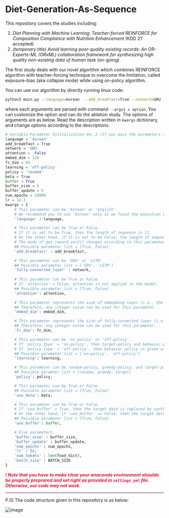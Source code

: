 # Diet-Generation-As-Sequence
This repository covers the studies including:
1. *Diet Planning with Machine Learning: Teacher-forced REINFORCE for Composition Compliance with Nutrition Enhancement* (KDD 21' accepted)
2. *(temporary title) Avoid learning poor-quality existing records: An OR-Experts-ML (ORxML) collaboration framework for synthesizing high quality non-existing data of human task* (on-going)

The first study deals with our novel algortihm which combines REINFORCE algorithm with teacher-forcing technique to overcome the limitation, called exposure-bias (aka collapse mode) while using on-policy algorithm.

You can use our algorithm by directly running linux code:

```bash
python3 main.py --language=korean  --add_breakfast=True --network=GRU --attention=False --embed_dim=128 --fc_dim=64 --learning=off-policy --policy=target --beta=True --buffer=True --buffer_size=30 --buffer_update=10 --num_epochs=20000 --lr=1e-3
```
where each arguments are parsed with command ```--args1 = option```. You can customize the option and can do the ablation study. The options of arguments are as below. Read the description written in ```kwargs``` dictionary, and change options according to the descriptions. 

```python
# Variable Parameter Initialization Ver.2 (If you pass the paremeters at Jupyter interactive level.)
language = 'korean'
add_breakfast = True
network = 'GRU' 
attention =  False 
embed_dim = 128
fc_dim = 64
learning = 'off-policy'
policy = 'random'
beta = True
buffer = True
buffer_size = 5
buffer_update = 5
num_epochs = 10000
lr = 1e-3
kwargs = {
    # This parameter can be 'korean' or 'english'.
    # We recommend you to use 'korean' only as we found the execution unstable when to use 'english'.
    'language' : language,

    # This parameter can be True or False.
    # If it is set to be True, then the length of sequence is 21.
    # On the other hand, if it is set to be False, the length of sequence is 16.
    # The mode of get_reward_ver2() changes according to this parameter as well.
    ## Possible parameter list = [True, False]
    'add_breakfast' : add_breakfast,

    # This parameter can be 'GRU' or 'LSTM'.
    ## Possible parameter list = ['GRU', 'LSTM']
    'fully-connected_layer' : network, 
    
    # This parameter can be True or False. 
    # If 'attention' = False, attention is not applied in the model.
    ## Possible parameter list = [True, False]
    'attention': attention, 

    # This parameter represents the size of embedding layer (i.e., the number of neurons in the embedding layer).
    ## Therefore, any integer value can be used for this parameter.
    'embed_dim': embed_dim,

    # This parameter represents the size of fully-connected layer (i.e., the number of neurons in the fully-connected layer).
    ## Therefore, any integer value can be used for this parameter.
    'fc_dim': fc_dim,

    # This parameter can be 'on-policy' or 'off-policy'. 
    # If 'policy_tpye' = 'on-policy', then target-policy and behavior policy is same (i.e., REINFORCE algorithm is run), which means actions are sampled according to target-policy distribution.
    # If 'policy_type' = 'off-policy', then behavior policy is given as the stream of real data, which means actions are sampled according to data distribution.
    ## Possible parameter list = ['on-policy', 'off-policy']
    'learning': learning,

    # This parameter can be random-policy, greedy-policy, and target-policy.
    ## Possible paramter list = [random, greedy, target]
    'policy': policy,

    # This parameter can be True or False.
    ## Possible parameter list = [True, False]
    'use_beta': beta,

    # This parameter can be True or False. 
    # If 'use_buffer' = True, then the target data is replaced by synthetic data in stochastic way.
    # On the other hand, if 'use_buffer' == False, then the target data is fixed in constant.
    ## Possible parameter list = [True, False]
    'use_buffer': buffer,

    # Else parameters.
    'buffer_size' : buffer_size,
    'buffer_update' : buffer_update,
    'num_epochs' : num_epochs,
    'lr' : lr, 
    'num_tokens' : len(food_dict),
    'batch_size' : BATCH_SIZE
}
```
***<span style="color:crimson"> ! Note that you have to make clear your anaconda environment shoulde be properly preprared and set right as provided in ```settings.yml``` file. Otherwise, our code may not work.</span>***

---
P.S) The code structure given in this repository is as below:

![image](https://user-images.githubusercontent.com/61273017/121123076-8db69900-c85d-11eb-9b45-11424b3e14b8.png)
